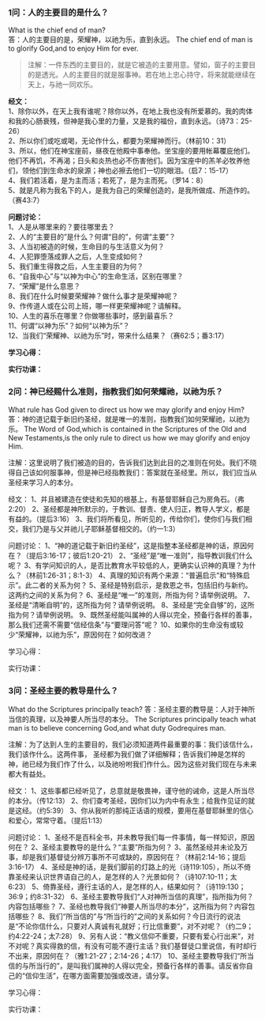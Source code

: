 ### 1问：人的主要目的是什么？

What is the chief end of man?  
答：人的主要目的是，荣耀神，以祂为乐，直到永远。
The chief end of man is to glorify God,and to enjoy Him for ever.

>注解：一件东西的主要目的，就是它被造的主要用意。譬如，窗子的主要目的是透光。人的主要目的就是服事神。若在地上忠心持守，将来就能继续在天上，与祂一同欢乐。

**经文：**  
1、除你以外，在天上我有谁呢？除你以外，在地上我也没有所爱慕的。我的肉体和我的心肠衰残，但神是我心里的力量，又是我的福份，直到永远。（诗73：25-26）  
2、所以你们或吃或喝，无论作什么，都要为荣耀神而行。（林前10：31）  
3、所以，他们在神宝座前，昼夜在他殿中事奉他。坐宝座的要用帐幕覆庇他们。他们不再饥，不再渴；日头和炎热也必不伤害他们。因为宝座中的羔羊必牧养他们，领他们到生命水的泉源；神也必擦去他们一切的眼泪。（启7：15-17）  
4、我们若活着，是为主而活；若死了，是为主而死。（罗14：8）  
5、就是凡称为我名下的人，是我为自己的荣耀创造的，是我所做成、所造作的。（赛43:7）  

**问题讨论：**  
1、人是从哪里来的？要往哪里去？  
2、人的“主要目的”是什么？何谓“目的”，何谓“主要”？  
3、人当初被造的时候，生命目的与生活意义为何？  
4、人犯罪堕落成罪人之后，人生变成如何？  
5、我们重生得救之后，人生主要目的为何？  
6、“自我中心”与“以神为中心”的生命生活，区别在哪里？  
7、“荣耀”是什么意思？  
8、我们在什么时候要荣耀神？做什么事才是荣耀神呢？  
9、作传道人或在公司上班，哪一样更荣耀神呢？请解释。  
10、人生的喜乐在哪里？你做哪些事时，感到最喜乐？  
11、何谓“以神为乐”？如何“以神为乐”？  
12、当我们“荣耀神、以祂为乐”时，带来什么结果？（赛62:5；番3:17）  


**学习心得：**

**实行功课：**


### 2问：神已经赐什么准则，指教我们如何荣耀祂，以祂为乐？

What rule has God given to direct us how we may glorify and enjoy Him?
答：神的道记载于新旧约圣经，就是唯一的准则，指教我们如何荣耀祂，以祂为乐。
The Word of God,which is contained in the Scriptures of the Old and New Testaments,is the only rule to direct us how we may glorify and enjoy Him.

注解：这里说明了我们被造的目的，告诉我们达到此目的之准则在何处。我们不晓得自己该如何服事神，但是神已经指教我们：答案就在圣经里。所以，我们应当从圣经来学习人的本分。

经文：
1、并且被建造在使徒和先知的根基上，有基督耶稣自己为房角石。（弗2:20）
2、圣经都是神所默示的，于教训、督责、使人归正，教导人学义，都是有益的。（提后3:16）
3、我们将所看见，所听见的，传给你们，使你们与我们相交，我们乃是与父并祂儿子耶稣基督相交的。（约一1:3）

问题讨论：
1、“神的道记载于新旧约圣经”，这是指整本圣经都是神的话，原因何在？（提后3:16-17；彼后1:20-21）
2、“圣经”是“唯一准则”，指导教训我们什么呢？
3、有学问知识的人，是否比教育水平较低的人，更确实认识神的真理？为什么？（林前1:26-31；8:1-3）
4、真理的知识有两个来源：“普遍启示”和“特殊启示”。此二者的关系为何？
5、圣经是特别启示，是救恩之书，包括旧约与新约。这两约之间的关系为何？
6、圣经是“唯一”的准则，所指为何？请举例说明。
7、圣经是“清晰自明”的，这所指为何？请举例说明。
8、圣经是“完全自够”的，这所指为何？请举例说明。
9、既然圣经能叫属神的人得以完全，预备行各样的善事，那么我们还需不需要“信经信条”与“要理问答”呢？
10、如果你的生命没有或较少“荣耀神，以祂为乐”，原因何在？如何改进？



学习心得：

实行功课：



### 3问：圣经主要的教导是什么？

What do the Scriptures principally teach?
答：圣经主要的教导是：人对于神所当信的真理，以及神要人所当尽的本分。
The Scriptures principally teach what man is to believe concerning God,and what duty Godrequires man.

注解：为了达到人生的主要目的，我们必须知道两件最重要的事：我们该信什么，我们该作什么。这两件事，
圣经都为我们做了详细解释；告诉我们神是怎样的神，祂已经为我们作了什么，以及祂吩咐我们作什么。因为这些对我们现在与未来都大有益处。

经文：
1、这些事都已经听见了，总意就是敬畏神，谨守他的诫命，这是人所当尽的本分。（传12:13）
2、你们查考圣经，因你们以为内中有永生；给我作见证的就是这经。（约5:39）
3、你从我听的那纯正话语的规模，要用在基督耶稣里的信心和爱心，常常守着。（提后1:13）

问题讨论：
1、圣经不是百科全书，并未教导我们每一件事情，每一样知识，原因何在？
2、圣经主要教导的是什么？“主要”所指为何？
3、虽然圣经并未论及万事，却是我们基督徒分辨万事所不可或缺的，原因何在？（林前2:14-16；提后3:16-17）
4、圣经是神的话，是我们脚前的灯路上的光（诗119:105），所以不倚靠圣经来认识世界语自己的人，是怎样的人？光景如何？（诗107:10-11；太6:23）
5、倚靠圣经，遵行主话的人，是怎样的人，结果如何？（诗119:130；36:9；约8:31-32）
6、圣经主要教导我们“人对神所当信的真理”，指所指为何？内容包括哪些？
7、圣经也教导我们“神要人所当尽的本分”，这所指为何？内容包括哪些？
8、我们“所当信的”与“所当行的”之间的关系如何？今日流行的说法是“不论你信什么，只要对人真诚有礼就好；行比信重要”，对不对呢？（约二9；约4:22-24；太7:28）
9、另有人说：“教义信仰不重要，只要有爱心行出来”，对不对呢？真实得救的信，有没有可能不遵行主话？我们基督徒口里说信，有时却行不出来，原因何在？（雅1:21-27；2:14-26；4:17）
10、圣经主要教导我们“所当信的与所当行的”，是叫我们属神的人得以完全，预备行各样的善事。请反省你自己的“信仰生活”，在哪方面需要加强或改进，请分享。


学习心得：

实行功课：






